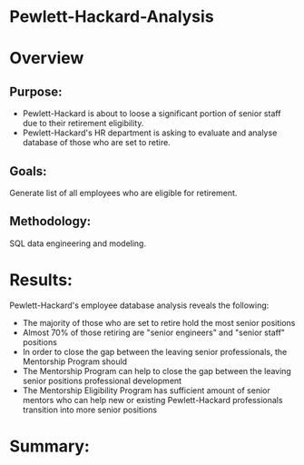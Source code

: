 # Pewlett-Hackard-Analysis

# Overview
## Purpose:
- Pewlett-Hackard is about to loose a significant portion of senior staff due to their retirement eligibility.
- Pewlett-Hackard's HR department is asking to evaluate and analyse database of those who are set to retire.

## Goals:
Generate list of all employees who are eligible for retirement.

## Methodology:
SQL data engineering and modeling.

# Results:
Pewlett-Hackard's employee database analysis reveals the following:
- The majority of those who are set to retire hold the most senior positions
- Almost 70% of those retiring are "senior engineers" and "senior staff" positions
- In order to close the gap between the leaving senior professionals, the Mentorship Program should 
- The Mentorship Program can help to close the gap between the leaving senior positions professional development
- The Mentorship Eligibility Program has sufficient amount of senior mentors who can help new or existing Pewlett-Hackard professionals transition into more senior positions 

# Summary:

